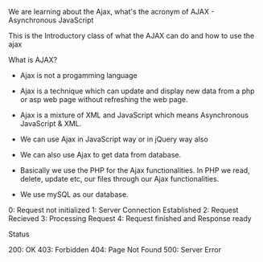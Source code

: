 We are learning about the Ajax, what's the acronym of AJAX - Asynchronous JavaScript 

This is the Introductory class of what the AJAX can do and how to use the ajax

What is AJAX?

- Ajax is not a progamming language

- Ajax is a technique which can update and display new data from a php or asp web page without refreshing the web page.

- Ajax is a mixture of XML and JavaScript which means Asynchronous JavaScript & XML.

- We can use Ajax in JavaScript way or in jQuery way also

- We can also use Ajax to get data from database.

- Basically we use the PHP for the Ajax functionalities. In PHP we read, delete, update etc, our files through our Ajax functionalities.

- We use mySQL as our database. 

0: Request not initialized
1: Server Connection Established
2: Request Recieved
3: Processing Request
4: Request finished and Response ready

Status

200: OK
403: Forbidden
404: Page Not Found
500: Server Error